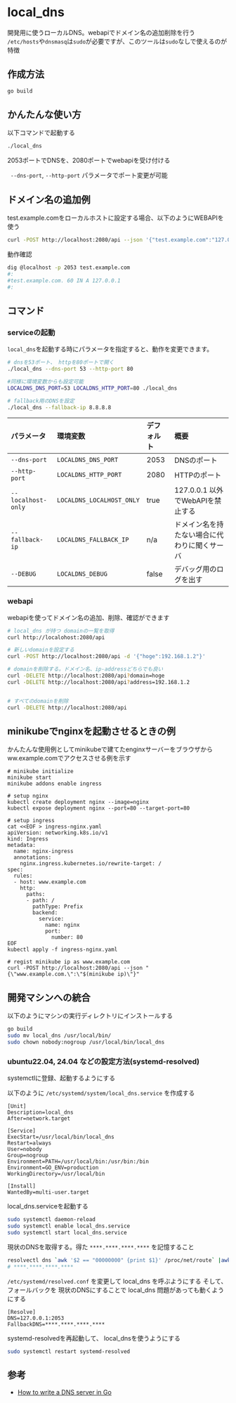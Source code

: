 # local_dns

開発用に使うローカルDNS。webapiでドメイン名の追加削除を行う  
`/etc/hosts`や`dnsmasq`は`sudo`が必要ですが、このツールは`sudo`なしで使えるのが特徴

## 作成方法
```sh
go build
```

## かんたんな使い方

以下コマンドで起動する

```sh
./local_dns
```
2053ポートでDNSを、2080ポートでwebapiを受け付ける

` --dns-port`, `--http-port` パラメータでポート変更が可能


## ドメイン名の追加例


test.example.comをローカルホストに設定する場合、以下のようにWEBAPIを使う


```sh
curl -POST http://localhost:2080/api --json '{"test.example.com":"127.0.0.1"}'
```

動作確認
```sh
dig @localhost -p 2053 test.example.com
#:
#test.example.com. 60 IN A 127.0.0.1
#:
```

## コマンド

### serviceの起動

`local_dns`を起動する時にパラメータを指定すると、動作を変更できます。

```sh
# dnsを53ポート、 httpを80ポートで開く
./local_dns --dns-port 53 --http-port 80

#同様に環境変数からも設定可能
LOCALDNS_DNS_PORT=53 LOCALDNS_HTTP_PORT=80 ./local_dns

# fallback用のDNSを設定
./local_dns --fallback-ip 8.8.8.8

```


| パラメータ       | 環境変数                | デフォルト | 概要                                        |
|:-----------------|:------------------------|:-----------|:-------------------------------------------|
| `--dns-port`     | `LOCALDNS_DNS_PORT`     | 2053       | DNSのポート                                 |
| `--http-port`    | `LOCALDNS_HTTP_PORT`    | 2080       | HTTPのポート                                |
| `--localhost-only` | `LOCALDNS_LOCALHOST_ONLY` | true   | 127.0.0.1 以外でWebAPIを禁止する            |
| `--fallback-ip`  | `LOCALDNS_FALLBACK_IP`  | n/a        | ドメイン名を持たない場合に代わりに聞くサーバ |
| `--DEBUG`        | `LOCALDNS_DEBUG`        | false      | デバッグ用のログを出す                      |


### webapi

webapiを使ってドメイン名の追加、削除、確認ができます

```sh
# local_dns が持つ domainの一覧を取得
curl http://localohost:2080/api

# 新しいdomainを設定する
curl -POST http://localhost:2080/api -d '{"hoge":192.168.1.2"}'

# domainを削除する。ドメイン名、ip-addressどちらでも良い
curl -DELETE http://localhost:2080/api?domain=hoge
curl -DELETE http://localhost:2080/api?address=192.168.1.2


# すべてのdomainを削除
curl -DELETE http://localhost:2080/api

```


## minikubeでnginxを起動させるときの例

かんたんな使用例としてminikubeで建てたenginxサーバーをブラウザからww.example.comでアクセスさせる例を示す

```
# minikube initialize
minikube start
minikube addons enable ingress

# setup nginx
kubectl create deployment nginx --image=nginx
kubectl expose deployment nginx --port=80 --target-port=80

# setup ingress
cat <<EOF > ingress-nginx.yaml
apiVersion: networking.k8s.io/v1
kind: Ingress
metadata:
  name: nginx-ingress
  annotations:
    nginx.ingress.kubernetes.io/rewrite-target: /
spec:
  rules:
  - host: www.example.com
    http:
      paths:
      - path: /
        pathType: Prefix
        backend:
          service:
            name: nginx
            port:
              number: 80
EOF
kubectl apply -f ingress-nginx.yaml

# regist minikube ip as www.example.com 
curl -POST http://localhost:2080/api --json "{\"www.example.com.\":\"$(minikube ip)\"}"
```


## 開発マシンへの統合

以下のようにマシンの実行ディレクトリにインストールする

```sh
go build
sudo mv local_dns /usr/local/bin/
sudo chown nobody:nogroup /usr/local/bin/local_dns
```

### ubuntu22.04, 24.04 などの設定方法(systemd-resolved)

systemctlに登録、起動するようにする

以下のように `/etc/systemd/system/local_dns.service` を作成する
```
[Unit]
Description=local_dns
After=network.target

[Service]
ExecStart=/usr/local/bin/local_dns
Restart=always
User=nobody
Group=nogroup
Environment=PATH=/usr/local/bin:/usr/bin:/bin
Environment=GO_ENV=production
WorkingDirectory=/usr/local/bin

[Install]
WantedBy=multi-user.target
```

local_dns.serviceを起動する
```sh
sudo systemctl daemon-reload
sudo systemctl enable local_dns.service
sudo systemctl start local_dns.service
```

現状のDNSを取得する。得た `****.****.****.****` を記憶すること

```sh
resolvectl dns `awk '$2 == "00000000" {print $1}' /proc/net/route` |awk '{print $NF}'
# ****.****.****.****
```

`/etc/systemd/resolved.conf` を変更して local_dns を呼ぶようにする
そして、フォールバックを 現状のDNSにすることで local_dns 問題があっても動くようにする
```
[Resolve]
DNS=127.0.0.1:2053
FallbackDNS=****.****.****.****
```

systemd-resolvedを再起動して、 local_dnsを使うようにする
```sh
sudo systemctl restart systemd-resolved
```


## 参考

- [How to write a DNS server in Go](https://jameshfisher.com/2017/08/04/golang-dns-server/)

